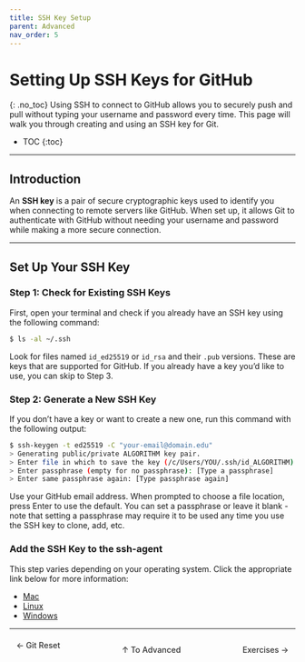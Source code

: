 ```yaml
---
title: SSH Key Setup
parent: Advanced
nav_order: 5
---
```


# Setting Up SSH Keys for GitHub
{: .no_toc}
Using SSH to connect to GitHub allows you to securely push and pull without typing your username and password every time. This page will walk you through creating and using an SSH key for Git.

- TOC
{:toc}

---

## Introduction
An **SSH key** is a pair of secure cryptographic keys used to identify you when connecting to remote servers like GitHub. When set up, it allows Git to authenticate with GitHub without needing your username and password while making a more secure connection.

---
## Set Up Your SSH Key
### Step 1: Check for Existing SSH Keys
First, open your terminal and check if you already have an SSH key using the following command:

```bash
$ ls -al ~/.ssh
```

Look for files named `id_ed25519` or `id_rsa` and their `.pub` versions. These are keys that are supported for GitHub. If you already have a key you’d like to use, you can skip to Step 3.

### Step 2: Generate a New SSH Key
If you don’t have a key or want to create a new one, run this command with the following output:
```bash
$ ssh-keygen -t ed25519 -C "your-email@domain.edu"
> Generating public/private ALGORITHM key pair.
> Enter file in which to save the key (/c/Users/YOU/.ssh/id_ALGORITHM):[Press enter]
> Enter passphrase (empty for no passphrase): [Type a passphrase]
> Enter same passphrase again: [Type passphrase again]

```
Use your GitHub email address. When prompted to choose a file location, press Enter to use the default. You can set a passphrase or leave it blank - note that setting a passphrase may require it to be used any time you use the SSH key to clone, add, etc.

### Add the SSH Key to the ssh-agent
This step varies depending on your operating system. Click the appropriate link below for more information:

- [Mac](https://docs.github.com/en/authentication/connecting-to-github-with-ssh/generating-a-new-ssh-key-and-adding-it-to-the-ssh-agent?platform=mac#adding-your-ssh-key-to-the-ssh-agent)
- [Linux](https://docs.github.com/en/authentication/connecting-to-github-with-ssh/generating-a-new-ssh-key-and-adding-it-to-the-ssh-agent?platform=linux#adding-your-ssh-key-to-the-ssh-agent)
- [Windows](https://docs.github.com/en/authentication/connecting-to-github-with-ssh/generating-a-new-ssh-key-and-adding-it-to-the-ssh-agent#adding-your-ssh-key-to-the-ssh-agent)

<hr/>

<div style="display: flex; justify-content: space-between;">
  <a href="/guide-to-git/docs/advanced/reset.html" 
     style="padding: 6px 12px; border-radius: 4px; text-decoration: none; color: #333; font-weight: 500; transition: background-color 0.2s;" 
     onmouseover="this.style.backgroundColor='#f5f6fa'" 
     onmouseout="this.style.backgroundColor='transparent'">
     ← Git Reset
  </a>

  <a href="/guide-to-git/docs/advanced/" 
     style="padding: 6px 12px; border-radius: 4px; text-decoration: none; color: #333; font-weight: 500; transition: background-color 0.2s;" 
     onmouseover="this.style.backgroundColor='#f5f6fa'" 
     onmouseout="this.style.backgroundColor='transparent'">
     ↑ To Advanced
  </a>

  <a href="/guide-to-git/docs/exercises/#advanced" 
     style="padding: 6px 12px; border-radius: 4px; text-decoration: none; color: #333; font-weight: 500; transition: background-color 0.2s;" 
     onmouseover="this.style.backgroundColor='#f5f6fa'" 
     onmouseout="this.style.backgroundColor='transparent'">
     Exercises →
  </a>
</div>